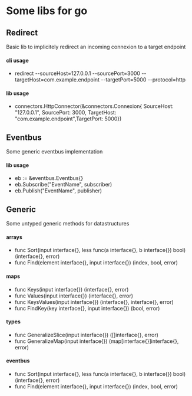 # Some libs for go

## Redirect 
Basic lib to implicitely redirect an incoming connexion to a target endpoint

#### cli usage
- redirect --sourceHost=127.0.0.1 --sourcePort=3000 --targetHost=com.example.endpoint --targetPort=5000 --protocol=http

#### lib usage
- connectors.HttpConnector(&connectors.Connexion{ SourceHost: "127.0.0.1", SourcePort: 3000, TargetHost: "com.example.endpoint",TargetPort: 5000})

## Eventbus 
Some generic eventbus implementation

#### lib usage
- eb := &eventbus.Eventbus{}
- eb.Subscribe("EventName", subscriber)
- eb.Publish("EventName", publisher)

## Generic 
Some untyped generic methods for datastructures

#### arrays
- func Sort(input interface{}, less func(a interface{}, b interface{}) bool) (interface{}, error)
- func Find(element interface{}, input interface{}) (index, bool, error)

#### maps
- func Keys(input interface{}) (interface{}, error)
- func Values(input interface{}) (interface{}, error)
- func KeysValues(input interface{}) (interface{}, interface{}, error)
- func FindKey(key interface{}, input interface{}) (bool, error)

#### types
- func GeneralizeSlice(input interface{}) ([]interface{}, error)
- func GeneralizeMap(input interface{}) (map[interface{}]interface{}, error)

#### eventbus
- func Sort(input interface{}, less func(a interface{}, b interface{}) bool) (interface{}, error)
- func Find(element interface{}, input interface{}) (index, bool, error)